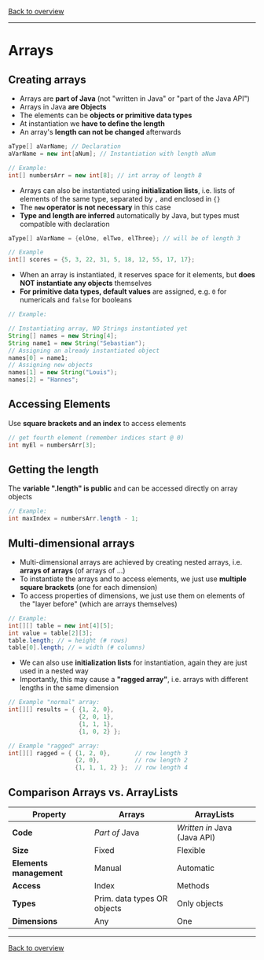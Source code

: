 [Back to overview](./00_Java_SyntaxGuide.md)

---
# Arrays

## Creating arrays

- Arrays are **part of Java** (not "written in Java" or "part of the Java API")
- Arrays in Java **are Objects**
- The elements can be **objects or primitive data types**
- At instantiation we **have to define the length**
- An array's **length can not be changed** afterwards

```java
aType[] aVarName; // Declaration
aVarName = new int[aNum]; // Instantiation with length aNum

// Example:
int[] numbersArr = new int[8]; // int array of length 8
```

- Arrays can also be instantiated using **initialization lists**, i.e. lists of elements of the same type, separated by `,` and enclosed in `{}`
- The **`new` operator is not necessary** in this case
- **Type and length are inferred** automatically by Java, but types must compatible with declaration

```java
aType[] aVarName = {elOne, elTwo, elThree}; // will be of length 3

// Example
int[] scores = {5, 3, 22, 31, 5, 18, 12, 55, 17, 17};
```

- When an array is instantiated, it reserves space for it elements, but **does NOT instantiate any objects** themselves
- **For primitive data types, default values** are assigned, e.g. `0` for numericals and `false` for booleans

```java
// Example:

// Instantiating array, NO Strings instantiated yet
String[] names = new String[4];
String name1 = new String("Sebastian");
// Assigning an already instantiated object
names[0] = name1;
// Assigning new objects
names[1] = new String("Louis");
names[2] = "Hannes";
```

## Accessing Elements

Use **square brackets and an index** to access elements

```java
// get fourth element (remember indices start @ 0)
int myEl = numbersArr[3];
```

## Getting the length

The **variable ".length" is public** and can be accessed directly on array objects

```java
// Example:
int maxIndex = numbersArr.length - 1;
```

## Multi-dimensional arrays

- Multi-dimensional arrays are achieved by creating nested arrays, i.e. **arrays of arrays** (of arrays of ...)
- To instantiate the arrays and to access elements, we just use **multiple square brackets** (one for each dimension)
- To access properties of dimensions, we just use them on elements of the "layer before" (which are arrays themselves)

```java
// Example:
int[][] table = new int[4][5];
int value = table[2][3];
table.length; // = height (# rows)
table[0].length; // = width (# columns)
```

- We can also use **initialization lists** for instantiation, again they are just used in a nested way
- Importantly, this may cause a **"ragged array"**, i.e. arrays with different lengths in the same dimension

```java
// Example "normal" array:
int[][] results = { {1, 2, 0},
                    {2, 0, 1},
                    {1, 1, 1},
                    {1, 0, 2} };
```

```java
// Example "ragged" array:
int[][] ragged = { {1, 2, 0},       // row length 3
                   {2, 0},          // row length 2
                   {1, 1, 1, 2} };  // row length 4

```

## Comparison Arrays vs. ArrayLists

Property | Arrays | ArrayLists
-|-|-
**Code** | *Part of* Java | *Written in* Java (Java API)
**Size** | Fixed | Flexible
**Elements management** | Manual | Automatic
**Access** | Index | Methods
**Types** | Prim. data types OR objects | Only objects
**Dimensions** | Any | One


---

[Back to overview](./00_Java_SyntaxGuide.md)
